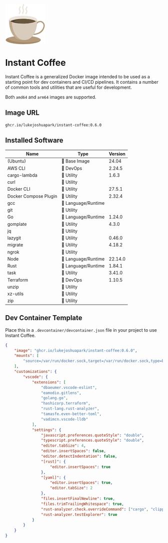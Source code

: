 ![icon](./icon.png)

# Instant Coffee

Instant Coffee is a generalized Docker image intended to be used as a starting
point for dev containers and CI/CD pipelines.  It contains a number of common
tools and utilities that are useful for development.

Both `amd64` and `arm64` images are supported.

## Image URL

```url
ghcr.io/lukejoshuapark/instant-coffee:0.6.0
```

## Installed Software

|Name|Type|Version|
|----|----|-------|
|(Ubuntu)|🖤 Base Image|24.04|
|AWS CLI|💜 DevOps|2.24.5|
|cargo-lambda|💛 Utility|1.6.3|
|curl|💛 Utility||
|Docker CLI|💛 Utility|27.5.1|
|Docker Compose Plugin|💛 Utility|2.32.4|
|gcc|💙 Language/Runtime||
|git|💛 Utility||
|Go|💙 Language/Runtime|1.24.0|
|gomplate|💛 Utility|4.3.0|
|jq|💛 Utility||
|lazygit|💛 Utility|0.46.0|
|migrate|💛 Utility|4.18.2|
|ngrok|💛 Utility||
|Node|💙 Language/Runtime|22.14.0|
|Rust|💙 Language/Runtime|1.84.1|
|task|💛 Utility|3.41.0|
|Terraform|💜 DevOps|1.10.5|
|unzip|💛 Utility||
|xz-utils|💛 Utility||
|zip|💛 Utility||

## Dev Container Template

Place this in a `.devcontainer/devcontainer.json` file in your project to use
Instant Coffee.

```json
{
    "image": "ghcr.io/lukejoshuapark/instant-coffee:0.6.0",
    "mounts": [
        "source=/var/run/docker.sock,target=/var/run/docker.sock,type=bind"
    ],
    "customizations": {
        "vscode": {
            "extensions": [
                "dbaeumer.vscode-eslint",
                "eamodio.gitlens",
                "golang.go",
                "hashicorp.terraform",
                "rust-lang.rust-analyzer",
                "tamasfe.even-better-toml",
                "vadimcn.vscode-lldb"
            ],
            "settings": {
                "javascript.preferences.quoteStyle": "double",
                "typescript.preferences.quoteStyle": "double",
                "editor.tabSize": 4,
                "editor.insertSpaces": false,
                "editor.detectIndentation": false,
                "[rust]": {
                    "editor.insertSpaces": true
                },
                "[yaml]": {
                    "editor.insertSpaces": true,
                    "editor.tabSize": 2
                },
                "files.insertFinalNewline": true,
                "files.trimTrailingWhitespace": true,
                "rust-analyzer.check.overrideCommand": ["cargo", "clippy", "--workspace", "--message-format=json", "--all-targets"],
                "rust-analyzer.testExplorer": true
            }
        }
    }
}
```
